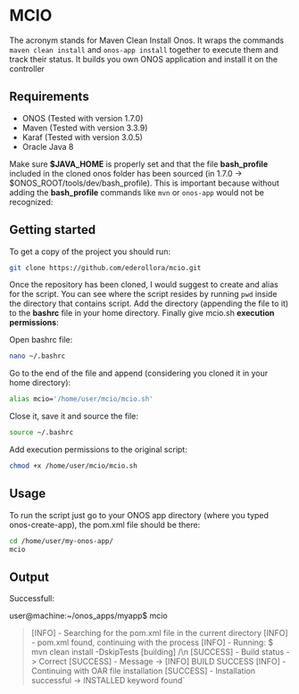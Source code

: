 # MCIO

The acronym stands for Maven Clean Install Onos. It wraps the commands `maven clean install` and `onos-app install` together to execute them and track their status. It builds you own ONOS application and install it on the controller

## Requirements

* ONOS (Tested with version 1.7.0)
* Maven (Tested with version 3.3.9)
* Karaf (Tested with version 3.0.5)
* Oracle Java 8

Make sure **$JAVA_HOME** is properly set and that the file **bash_profile** included in the cloned onos folder has been sourced (in 1.7.0 -> $ONOS_ROOT/tools/dev/bash_profile). This is important because without adding the **bash_profile** commands like `mvn` or `onos-app` would not be recognized:

## Getting started

To get a copy of the project you should run:

```bash
git clone https://github.com/ederollora/mcio.git
```

Once the repository has been cloned, I would suggest to create and alias for the script. You can see where the script resides by running `pwd` inside the directory that contains script. Add the directory (appending the file to it) to the **bashrc** file in your home directory. Finally give mcio.sh **execution permissions**:

Open bashrc file:
```bash
nano ~/.bashrc
```
Go to the end of the file and append (considering you cloned it in your home directory):
```bash
alias mcio='/home/user/mcio/mcio.sh'
```
Close it, save it and source the file:
```bash
source ~/.bashrc
```

Add execution permissions to the original script:
```bash
chmod +x /home/user/mcio/mcio.sh
```

## Usage

To run the script just go to your ONOS app directory (where you typed onos-create-app), the pom.xml file should be there:
```bash
cd /home/user/my-onos-app/
mcio
```

## Output

Successfull:

user@machine:~/onos_apps/myapp$ mcio

> [INFO] - Searching for the pom.xml file in the current directory
> [INFO] - pom.xml found, continuing with the process
> [INFO] - Running: $ mvn clean install -DskipTests
> [building] /\n
> [SUCCESS] - Build status -> Correct
> [SUCCESS] - Message      -> [INFO] BUILD SUCCESS
> [INFO] - Continuing with OAR file installation
> [SUCCESS] - Installation successful -> INSTALLED keyword found`
